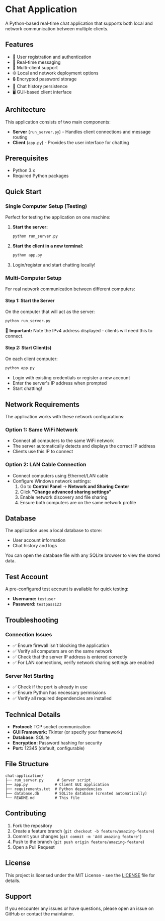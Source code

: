 # Chat Application

A Python-based real-time chat application that supports both local and network communication between multiple clients.

## Features

- 🔐 User registration and authentication
- 💬 Real-time messaging
- 👥 Multi-client support
- 🌐 Local and network deployment options
- 🔒 Encrypted password storage
- 📝 Chat history persistence
- 🖥️ GUI-based client interface

## Architecture

This application consists of two main components:

- **Server** (`run_server.py`) - Handles client connections and message routing
- **Client** (`app.py`) - Provides the user interface for chatting

## Prerequisites

- Python 3.x
- Required Python packages

## Quick Start

### Single Computer Setup (Testing)

Perfect for testing the application on one machine:

1. **Start the server:**
   ```bash
   python run_server.py
   ```

2. **Start the client in a new terminal:**
   ```bash
   python app.py
   ```

3. Login/register and start chatting locally!

### Multi-Computer Setup

For real network communication between different computers:

#### Step 1: Start the Server
On the computer that will act as the server:
```bash
python run_server.py
```
📝 **Important:** Note the IPv4 address displayed - clients will need this to connect.

#### Step 2: Start Client(s)
On each client computer:
```bash
python app.py
```
- Login with existing credentials or register a new account
- Enter the server's IP address when prompted
- Start chatting!

## Network Requirements

The application works with these network configurations:

### Option 1: Same WiFi Network
- Connect all computers to the same WiFi network
- The server automatically detects and displays the correct IP address
- Clients use this IP to connect

### Option 2: LAN Cable Connection
- Connect computers using Ethernet/LAN cable
- Configure Windows network settings:
  1. Go to **Control Panel** → **Network and Sharing Center**
  2. Click **"Change advanced sharing settings"**
  3. Enable network discovery and file sharing
  4. Ensure both computers are on the same network profile

## Database

The application uses a local database to store:
- User account information
- Chat history and logs

You can open the database file with any SQLite browser to view the stored data.

## Test Account

A pre-configured test account is available for quick testing:
- **Username:** `testuser`
- **Password:** `testpass123`

## Troubleshooting

### Connection Issues
- ✅ Ensure firewall isn't blocking the application
- ✅ Verify all computers are on the same network
- ✅ Check that the server IP address is entered correctly
- ✅ For LAN connections, verify network sharing settings are enabled

### Server Not Starting
- ✅ Check if the port is already in use
- ✅ Ensure Python has necessary permissions
- ✅ Verify all required dependencies are installed

## Technical Details

- **Protocol:** TCP socket communication
- **GUI Framework:** Tkinter (or specify your framework)
- **Database:** SQLite
- **Encryption:** Password hashing for security
- **Port:** 12345 (default, configurable)

## File Structure

```
chat-application/
├── run_server.py      # Server script
├── app.py            # Client GUI application
├── requirements.txt  # Python dependencies
├── database.db       # SQLite database (created automatically)
└── README.md         # This file
```

## Contributing

1. Fork the repository
2. Create a feature branch (`git checkout -b feature/amazing-feature`)
3. Commit your changes (`git commit -m 'Add amazing feature'`)
4. Push to the branch (`git push origin feature/amazing-feature`)
5. Open a Pull Request

## License

This project is licensed under the MIT License - see the [LICENSE](LICENSE) file for details.

## Support

If you encounter any issues or have questions, please open an issue on GitHub or contact the maintainer.